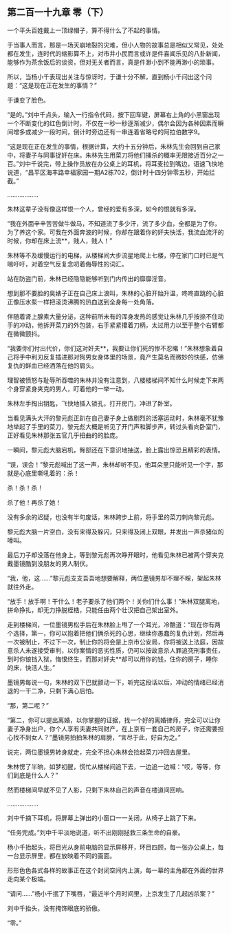 ## 第二百一十九章 零（下）
一个平头百姓戴上一顶绿帽子，算不得什么了不起的事情。

于当事人而言，那是一场天崩地裂的灾难，但小人物的故事总是相似又常见，处处都在发生，连时代的缩影算不上，对市井小民而言或许是件喜闻乐见的八卦新闻，能够作为茶余饭后的谈资，但对无关者而言，真是件渺小到不能再渺小的琐事。

所以，当杨小千表现出关注与惊讶时，于谦十分不解，直到杨小千问出这个问题：“这是现在正在发生的事情？”

于谦变了脸色。

“是的。”刘中千点头，输入一行指令代码，按下回车键，屏幕右上角的小黑窗出现一个不断变化的红色倒计时，不仅在一秒一秒逐渐减少，偶尔会因为各种因素而瞬间增多或减少一段时间，倒计时旁边还有一串连着省略号的阿拉伯数字9。

“这是现在正在发生的事情，根据计算，大约十五分钟后，朱林先生会回到自己家中，将妻子与同事捉奸在床。朱林先生用菜刀将他们捅杀的概率无限接近百分之一百。”刘中千说完，带上操作员放在办公桌上的耳机，将耳麦拉到嘴边，语速飞快地说道，“昌平区海丰路幸福家园一期A2栋702，倒计时十四分钟零五秒，开始拦截。”

………………

朱林这辈子没有像这样恨一个人，曾经的爱有多深，如今的恨就有多深。

“我在外面辛辛苦苦做牛做马，不知道流了多少汗，流了多少血，全都是为了你，为了养这个家。可我在外面奔波的时候，你却在跟着你的奸夫快活，我流血流汗的时候，你却在床上流**，贱人，贱人！”

朱林等不及缓慢运行的电梯，从楼梯间大步流星地爬上七楼，停在家门口时已是气喘吁吁，对着空气反复念叨着侮辱性的词汇。

站在防盗门前，朱林已经隐隐能够听到门内传出的靡靡淫音。

想到那不要脸的臭婊子正在自己床上浪叫，朱林的心脏开始升温，咚咚直跳的心脏正像压水泵一样把滚烫沸腾的热血送到全身每一处角落。

伴随着肾上腺素大量分泌，这种前所未有的浑身发热的感觉让朱林几乎按捺不住动手的冲动，他拆开菜刀的外包装，右手紧紧攥着刀柄，太过用力以至于整个右臂都在微微颤抖。

“我要你们付出代价，你们这对奸夫**，我要让你们死的惨不忍睹！”朱林想象着自己将手中利刃反复插进那对狗男女身体里的场景，竟产生莫名而微妙的快感，仿佛复仇的鲜血已经洒落在他的肩头。

理智被愤怒与耻辱所吞噬的朱林并没有注意到，八楼楼梯间不知什么时候走下来两个身穿紧身夹克的男人，盯着他的一举一动。

朱林左手掏出钥匙，飞快地插入锁孔，打开房门，冲进了卧室。

当看见满头大汗的黎元彪正趴在自己妻子身上做剧烈的活塞运动时，朱林毫不犹豫地举起了手里的菜刀，黎元彪大概是听见了开门声和脚步声，转过头看向卧室门，正好看见朱林那张五官几乎扭曲的的脸庞。

一瞬间，黎元彪大脑宕机，臀部还在下意识地抽送，脸上露出惊恐且精彩的表情。

“误，误会！”黎元彪喊出了这一声，朱林却听不见，他耳朵里只能听见一个字，那就是心底里嘶吼着的：杀！

杀！杀！杀！

杀了他！再杀了她！

没有多余的迟疑，也没有半句废话，朱林跨步上前，将手里的菜刀刺向黎元彪。

黎元彪大脑一片空白，没有来得及躲闪，只来得及闭上双眼，并发出一声杀猪似的嚎叫。

最后刀子却没落在他身上，等到黎元彪再次睁开眼时，他看见朱林已被两个穿夹克戴墨镜酷到没朋友的男人制伏。

“我，他，这……”黎元彪支支吾吾地想要解释，两位墨镜男却不理不睬，架起朱林就往外走。

“放手！放手啊！干什么！老子要杀了他们两个！关你们什么事！”朱林双腿离地，拼命挣扎，却无力挣脱桎梏，只能任由两个壮汉把自己架出室外。

走到楼梯间，一位墨镜男松手后在朱林脸上甩了一个耳光，冷酷道：“现在你有两个选择，第一，你可以抱着把他们俩杀死的心思，继续你愚蠢的复仇计划，然后再一次被制止，不过下一次，制止你的将会是上京市公安局，你将被送上法庭，因故意杀人未遂接受审判，以你案情的恶劣性质，仍可以按故意杀人罪追究刑事责任，到时你锒铛入狱，悔恨终生，而那对奸夫**却可以用你的钱，住你的房子，睡你的床，快活人生。”

墨镜男每说一句，朱林的双下巴就颤动一下，听完这段话以后，冲动的情绪已经消退的一干二净，只剩下满心后怕。

“那，第二呢？”

“第二，你可以提出离婚，以你掌握的证据，找一个好的离婚律师，完全可以让你妻子净身出户，你个人享有夫妻共同财产，在上京有一套自己的房子，你还需要担心找不到女人？”墨镜男拍拍朱林的肩膀，“言尽于此，好自为之。”

说完，两位墨镜男转身就走，完全不担心朱林会捡起菜刀冲回去屋里。

朱林愣了半晌，如梦初醒，慌忙从楼梯间追下去，一边追一边喊：“哎，等等，你们到底是什么人？”

然而楼梯间早就不见了人影，只剩下朱林自己的声音在楼道间回响。

………………

刘中千摘下耳机，将屏幕上弹出的小窗口一一关闭，从椅子上跳了下来。

“任务完成。”刘中千平淡地说道，听不出刚刚拯救三条生命的自豪。

杨小千抬起头，将目光从身前电脑的显示屏移开，环目四顾，每一张办公桌上，每一台显示屏里，都在放映着不同的画面。

形形色色各式各样的故事正在这个封闭空间内上演，每一幕的主角都在外面的世界走向某个极端。

“请问……”杨小千抿了下嘴唇，“最近半个月时间里，上京发生了几起凶杀案？”

刘中千抬头，没有掩饰眼底的骄傲。

“零。”

